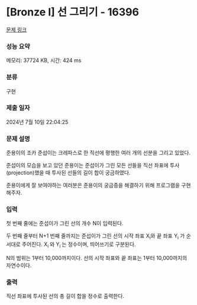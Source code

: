 # [Bronze I] 선 그리기 - 16396 

[문제 링크](https://www.acmicpc.net/problem/16396) 

### 성능 요약

메모리: 37724 KB, 시간: 424 ms

### 분류

구현

### 제출 일자

2024년 7월 10일 22:04:25

### 문제 설명

<p>준용이의 조카 준섭이는 크레파스로 한 직선에 평행한 여러 개의 선분을 그리고 있었다.</p>

<p>준섭이의 모습을 보고 있던 준용이는 준섭이가 그린 모든 선들을 직선 좌표에 투사(projection)했을 때 투사된 선들의 길이 합이 궁금하였다.</p>

<p>준용이에게 잘 보여야하는 여러분은 준용이의 궁금증을 해결하기 위해 프로그램을 구현해주자.</p>

### 입력 

 <p>첫 번째 줄에는 준섭이가 그린 선의 개수 N이 입력된다.</p>

<p>두 번째 줄부터 N+1 번째 줄까지는 준섭이가 그린 선의 시작 좌표 X<sub>i</sub>와 끝 좌표 Y<sub>i</sub> 가 순서대로 주어진다. X<sub>i </sub>와 Y<sub>i </sub>는 정수이며, 띄어쓰기로 구분된다.</p>

<p>N의 범위는 1부터 10,000까지이다. 선의 시작 좌표와 끝 좌표는 1부터 10,000까지의 자연수이다.</p>

### 출력 

 <p>직선 좌표에 투사된 선의 총 길이 합을 정수로 출력한다. </p>

